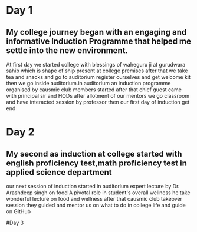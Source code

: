 # Day 1
## My college journey began with an engaging and informative Induction Programme that helped me settle into the new environment.
At first day we started college with blessings of waheguru ji at gurudwara sahib which is shape of ship present at college premises after that we take tea and snacks and go to auditorium register ourselves and get welcome kit then we go inside auditorium.in auditorium an induction programme organised by causmic club members started after that chief guest came with principal sir and HODs 
after allotment of our mentors we go classroom and have interacted session by professor then our first day of induction get end

# Day 2 
## My second as induction at college started with english proficiency test,math proficiency test in applied science department 
our next session of induction started in auditorium expert lecture by Dr. Arashdeep singh on food A pivotal role in student's overall wellness he take wonderful lecture on food and wellness 
after that causmic club takeover session they guided and mentor us on what to do in college life and guide on GitHub 


#Day 3
